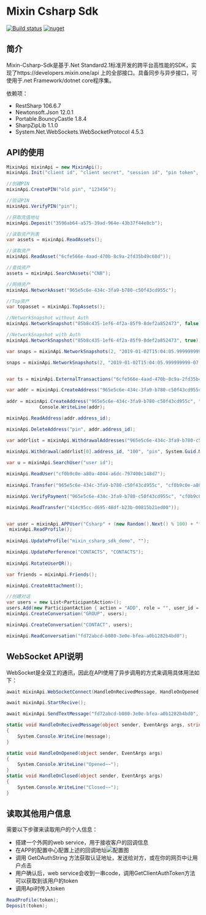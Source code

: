 # Mixin Csharp Sdk
[![Build status](https://ci.appveyor.com/api/projects/status/70obdywndwo5pvc6?svg=true)](https://ci.appveyor.com/project/wjfree/mixin-csharp-sdk)
[![nuget](https://img.shields.io/nuget/v/MixinCSharpSdk.svg)](https://www.nuget.org/packages/MixinCSharpSdk/)

## 简介
Mixin-Csharp-Sdk是基于.Net Standard2.1标准开发的跨平台高性能的SDK，实现了https://developers.mixin.one/api 上的全部接口。具备同步与异步接口，可使用于.net Framework/dotnet core程序集。

依赖项：
- RestSharp 106.6.7
- Newtonsoft.Json 12.0.1
- Portable.BouncyCastle 1.8.4
- SharpZipLib 1.1.0
- System.Net.WebSockets.WebSocketProtocol 4.5.3
## API的使用
```cs
MixinApi mixinApi = new MixinApi();
mixinApi.Init("client id", "client secret", "session id", "pin token", "private key");

//创建PIN
mixinApi.CreatePIN("old pin", "123456");

//验证PIN
mixinApi.VerifyPIN("pin");

//获取充值地址
mixinApi.Deposit("3596ab64-a575-39ad-964e-43b37f44e8cb");

//读取资产列表
var assets = mixinApi.ReadAssets();

//读取资产
mixinApi.ReadAsset("6cfe566e-4aad-470b-8c9a-2fd35b49c68d"));

//查找资产
assets = mixinApi.SearchAssets("CNB");

//网络资产
mixinApi.NetworkAsset("965e5c6e-434c-3fa9-b780-c50f43cd955c");

//Top资产
var topasset = mixinApi.TopAssets();

//NetworkSnapshot without Auth
mixinApi.NetworkSnapshot("85b8c435-1ef6-4f2a-85f9-8def2a852473", false));

//NetworkSnapshot with Auth
mixinApi.NetworkSnapshot("85b8c435-1ef6-4f2a-85f9-8def2a852473", true));

var snaps = mixinApi.NetworkSnapshots(2, "2019-01-02T15:04:05.999999999-07:00", null, null, false);

snaps = mixinApi.NetworkSnapshots(2, "2019-01-02T15:04:05.999999999-07:00", null, null, true);


var ts = mixinApi.ExternalTransactions("6cfe566e-4aad-470b-8c9a-2fd35b49c68d", null, null, null, 10, null);

var addr = mixinApi.CreateAddress("965e5c6e-434c-3fa9-b780-c50f43cd955c", "0xe6Bf2C2E8f3243dF46308ca472038eA9Fa1bc42C", "CNB withdraw", null, null, USRCONFIG.PinCode);
       
addr = mixinApi.CreateAddress("965e5c6e-434c-3fa9-b780-c50f43cd955c", "0x078C5AF6C8Ab533b8ef7FAb822B5B5f70A9d1c35", "CNB withdraw123", null, null, USRCONFIG.PinCode);
            Console.WriteLine(addr);

mixinApi.ReadAddress(addr.address_id);

mixinApi.DeleteAddress("pin", addr.address_id);

var addrlist = mixinApi.WithdrawalAddresses("965e5c6e-434c-3fa9-b780-c50f43cd955c");
 
mixinApi.Withdrawal(addrlist[0].address_id, "100", "pin", System.Guid.NewGuid().ToString(), "Test withdraw"));

var u = mixinApi.SearchUser("user id");

mixinApi.ReadUser("cf0b9c0e-a80a-4044-a6dc-797400c148d7");
            
mixinApi.Transfer("965e5c6e-434c-3fa9-b780-c50f43cd955c", "cf0b9c0e-a80a-4044-a6dc-797400c148d7", "100", "pin", System.Guid.NewGuid().ToString(), "Test Transfer");

mixinApi.VerifyPayment("965e5c6e-434c-3fa9-b780-c50f43cd955c", "cf0b9c0e-a80a-4044-a6dc-797400c148d7", "100", "414c95cc-d695-48df-b23b-00815b21ed00");

mixinApi.ReadTransfer("414c95cc-d695-48df-b23b-00815b21ed00"));


var user = mixinApi.APPUser("Csharp" + (new Random().Next() % 100) + "test", "private key");
 mixinApi.ReadProfile();
    
mixinApi.UpdateProfile("mixin_csharp_sdk_demo", "");

mixinApi.UpdatePerference("CONTACTS", "CONTACTS");
           
mixinApi.RotateUserQR();

var friends = mixinApi.Friends();

mixinApi.CreateAttachment();

//创建对话
var users = new List<ParticipantAction>();
users.Add(new ParticipantAction { action = "ADD", role = "", user_id = u.user_id });
mixinApi.CreateConversation("GROUP", users);

mixinApi.CreateConversation("CONTACT", users);

mixinApi.ReadConversation("fd72abcd-b080-3e0e-bfea-a0b1282b4bd0");


```
## WebSocket API说明
WebSocket是全双工的通讯，因此在API使用了异步调用的方式来调用具体用法如下：
```cs
await mixinApi.WebSocketConnect(HandleOnRecivedMessage, HandleOnOpened, HandleOnClosed);

await mixinApi.StartRecive();

await mixinApi.SendTextMessage("fd72abcd-b080-3e0e-bfea-a0b1282b4bd0", msg);

static void HandleOnRecivedMessage(object sender, EventArgs args, string message)
{
    System.Console.WriteLine(message);
}

static void HandleOnOpened(object sender, EventArgs args)
{
    System.Console.WriteLine("Opened~~");
}
static void HandleOnClosed(object sender, EventArgs args)
{
    System.Console.WriteLine("Closed~~");
}
```
## 读取其他用户信息
需要以下步骤来读取用户的个人信息：
- 搭建一个外网的web service，用于接收客户的回调信息
- 在APP的配置中心配置上述的回调地址![][1]
- 调用 GetOAuthString 方法获取认证地址，发送给对方，或在你的网页中让用户点击
- 用户确认后，web service会收到一串code，调用GetClientAuthToken方法可以获取到该用户的token
- 调用Api时传入token
	 
```cs
ReadProfile(token);
Deposit(token);
```


[1]:	https://i.loli.net/2019/02/07/5c5be23b2a5e5.png "配置图"
